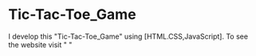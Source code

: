 # Tic-Tac-Toe_Game
I develop this "Tic-Tac-Toe_Game" using [HTML.CSS,JavaScript]. To see the website visit " "

